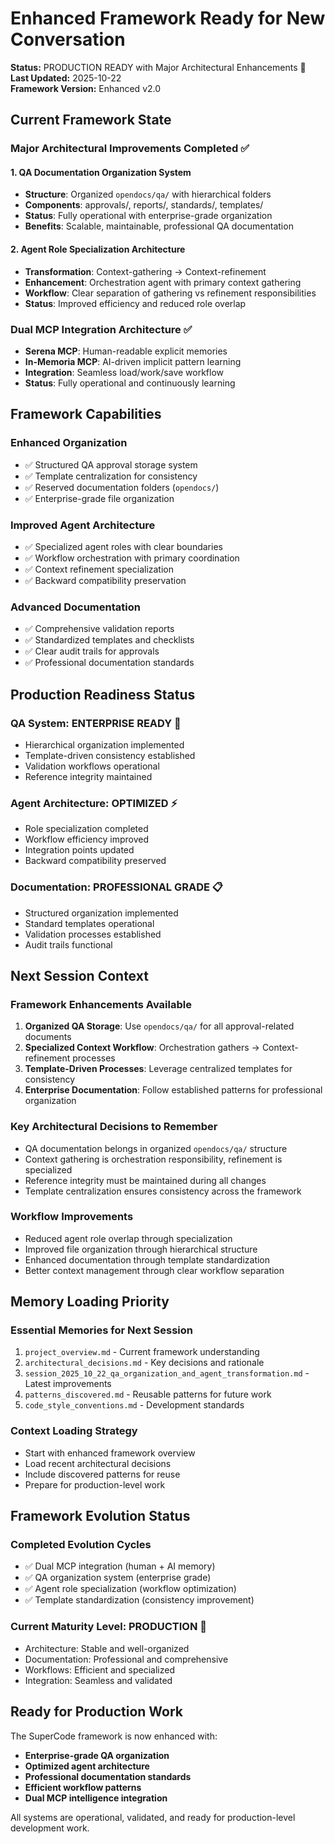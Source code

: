 # Enhanced Framework Ready for New Conversation
**Status:** PRODUCTION READY with Major Architectural Enhancements 🚀  
**Last Updated:** 2025-10-22  
**Framework Version:** Enhanced v2.0

## Current Framework State

### Major Architectural Improvements Completed ✅

#### 1. QA Documentation Organization System
- **Structure**: Organized `opendocs/qa/` with hierarchical folders
- **Components**: approvals/, reports/, standards/, templates/
- **Status**: Fully operational with enterprise-grade organization
- **Benefits**: Scalable, maintainable, professional QA documentation

#### 2. Agent Role Specialization Architecture  
- **Transformation**: Context-gathering → Context-refinement
- **Enhancement**: Orchestration agent with primary context gathering
- **Workflow**: Clear separation of gathering vs refinement responsibilities
- **Status**: Improved efficiency and reduced role overlap

### Dual MCP Integration Architecture ✅
- **Serena MCP**: Human-readable explicit memories
- **In-Memoria MCP**: AI-driven implicit pattern learning
- **Integration**: Seamless load/work/save workflow
- **Status**: Fully operational and continuously learning

## Framework Capabilities

### Enhanced Organization
- ✅ Structured QA approval storage system
- ✅ Template centralization for consistency
- ✅ Reserved documentation folders (`opendocs/`)
- ✅ Enterprise-grade file organization

### Improved Agent Architecture
- ✅ Specialized agent roles with clear boundaries
- ✅ Workflow orchestration with primary coordination
- ✅ Context refinement specialization
- ✅ Backward compatibility preservation

### Advanced Documentation
- ✅ Comprehensive validation reports
- ✅ Standardized templates and checklists
- ✅ Clear audit trails for approvals
- ✅ Professional documentation standards

## Production Readiness Status

### QA System: ENTERPRISE READY 🏢
- Hierarchical organization implemented
- Template-driven consistency established
- Validation workflows operational
- Reference integrity maintained

### Agent Architecture: OPTIMIZED ⚡
- Role specialization completed
- Workflow efficiency improved
- Integration points updated
- Backward compatibility preserved

### Documentation: PROFESSIONAL GRADE 📋
- Structured organization implemented
- Standard templates operational
- Validation processes established
- Audit trails functional

## Next Session Context

### Framework Enhancements Available
1. **Organized QA Storage**: Use `opendocs/qa/` for all approval-related documents
2. **Specialized Context Workflow**: Orchestration gathers → Context-refinement processes
3. **Template-Driven Processes**: Leverage centralized templates for consistency
4. **Enterprise Documentation**: Follow established patterns for professional organization

### Key Architectural Decisions to Remember
- QA documentation belongs in organized `opendocs/qa/` structure
- Context gathering is orchestration responsibility, refinement is specialized
- Reference integrity must be maintained during all changes
- Template centralization ensures consistency across the framework

### Workflow Improvements
- Reduced agent role overlap through specialization
- Improved file organization through hierarchical structure
- Enhanced documentation through template standardization
- Better context management through clear workflow separation

## Memory Loading Priority

### Essential Memories for Next Session
1. `project_overview.md` - Current framework understanding
2. `architectural_decisions.md` - Key decisions and rationale
3. `session_2025_10_22_qa_organization_and_agent_transformation.md` - Latest improvements
4. `patterns_discovered.md` - Reusable patterns for future work
5. `code_style_conventions.md` - Development standards

### Context Loading Strategy
- Start with enhanced framework overview
- Load recent architectural decisions
- Include discovered patterns for reuse
- Prepare for production-level work

## Framework Evolution Status

### Completed Evolution Cycles
- ✅ Dual MCP integration (human + AI memory)
- ✅ QA organization system (enterprise grade)
- ✅ Agent role specialization (workflow optimization)
- ✅ Template standardization (consistency improvement)

### Current Maturity Level: PRODUCTION 🎯
- Architecture: Stable and well-organized
- Documentation: Professional and comprehensive
- Workflows: Efficient and specialized
- Integration: Seamless and validated

## Ready for Production Work
The SuperCode framework is now enhanced with:
- **Enterprise-grade QA organization**
- **Optimized agent architecture**
- **Professional documentation standards**
- **Efficient workflow patterns**
- **Dual MCP intelligence integration**

All systems are operational, validated, and ready for production-level development work.